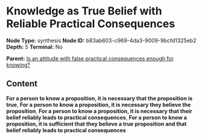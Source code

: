 # Knowledge as True Belief with Reliable Practical Consequences

**Node Type:** synthesis
**Node ID:** b83ab603-c969-4da3-9009-9bcfd1325eb2
**Depth:** 5
**Terminal:** No

**Parent:** [Is an attitude with false practical consequences enough for knowing?](is-an-attitude-with-false-practical-consequences-enough-for-knowing-antithesis-aabdd125-6eb1-4a1f-8ded-a48860a08fdb.md)

## Content

**For a person to know a proposition, it is necessary that the proposition is true**, **For a person to know a proposition, it is necessary they believe the proposition**, **For a person to know a proposition, it is necessary that their belief reliably leads to practical consequences**, **For a person to know a proposition, it is sufficient that they believe a true proposition and that belief reliably leads to practical consequences**
